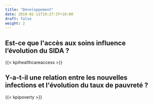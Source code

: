 ```yaml
---
title: "Développement"
date: 2019-02-11T19:27:37+10:00
draft: false
weight: 2
---
```


## Est-ce que l'accès aux soins influence l’évolution du SIDA ?
{{< kpihealthcareaccess >}}

## Y-a-t-il une relation entre les nouvelles infections et l'évolution du taux de pauvreté ?
{{< kpipoverty >}}

